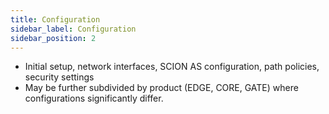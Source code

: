```yaml
---
title: Configuration
sidebar_label: Configuration
sidebar_position: 2
---
```


- Initial setup, network interfaces, SCION AS configuration, path policies, security settings
- May be further subdivided by product (EDGE, CORE, GATE) where configurations significantly differ.
